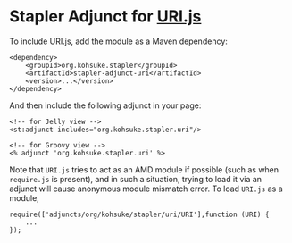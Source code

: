 Stapler Adjunct for [URI.js](http://medialize.github.com/URI.js/)
=========================

To include URI.js, add the module as a Maven dependency:

    <dependency>
        <groupId>org.kohsuke.stapler</groupId>
        <artifactId>stapler-adjunct-uri</artifactId>
        <version>...</version>
    </dependency>

And then include the following adjunct in your page:

    <!-- for Jelly view -->
    <st:adjunct includes="org.kohsuke.stapler.uri"/>

    <!-- for Groovy view -->
    <% adjunct 'org.kohsuke.stapler.uri' %>

Note that `URI.js` tries to act as an AMD module if possible (such as when `require.js` is present),
and in such a situation, trying to load it via an adjunct will cause anonymous module mismatch error.
To load `URI.js` as a module,

    require(['adjuncts/org/kohsuke/stapler/uri/URI'],function (URI) {
        ...
    });
